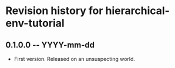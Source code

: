 # Revision history for hierarchical-env-tutorial

## 0.1.0.0 -- YYYY-mm-dd

* First version. Released on an unsuspecting world.

